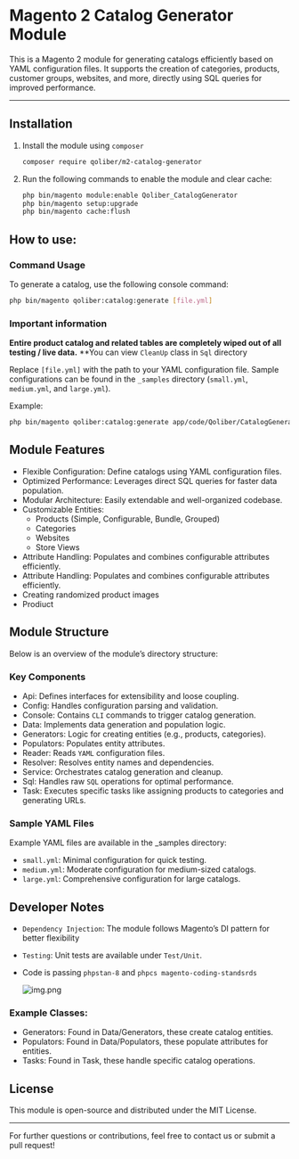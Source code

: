 # Magento 2 Catalog Generator Module

This is a Magento 2 module for generating catalogs efficiently based on YAML configuration files. It supports the creation of categories, products, customer groups, websites, and more, directly using SQL queries for improved performance.

---

## Installation

1. Install the module using `composer`

   ```bash
   composer require qoliber/m2-catalog-generator
   ```

2. Run the following commands to enable the module and clear cache:

   ```bash
   php bin/magento module:enable Qoliber_CatalogGenerator
   php bin/magento setup:upgrade
   php bin/magento cache:flush
   ```
   
## How to use: 

### Command Usage

To generate a catalog, use the following console command:

   ```bash
   php bin/magento qoliber:catalog:generate [file.yml]
   ```

### Important information

**Entire product catalog and related tables are completely wiped out of all testing / live data.**
**You can view `CleanUp` class in `Sql` directory

Replace `[file.yml]` with the path to your YAML configuration file. 
Sample configurations can be found in the `_samples` directory (`small.yml`, `medium.yml`, and `large.yml`).

Example:

   ```bash
   php bin/magento qoliber:catalog:generate app/code/Qoliber/CatalogGenerator/_samples/small.yml
   ```

## Module Features

* Flexible Configuration: Define catalogs using YAML configuration files.
* Optimized Performance: Leverages direct SQL queries for faster data population.
* Modular Architecture: Easily extendable and well-organized codebase.
* Customizable Entities:
  * Products (Simple, Configurable, Bundle, Grouped)
  * Categories
  * Websites
  * Store Views
* Attribute Handling: Populates and combines configurable attributes efficiently.
* Attribute Handling: Populates and combines configurable attributes efficiently.
* Creating randomized product images
* Prodiuct

## Module Structure

Below is an overview of the module’s directory structure:

### Key Components

* Api: Defines interfaces for extensibility and loose coupling.
* Config: Handles configuration parsing and validation.
* Console: Contains `CLI` commands to trigger catalog generation.
* Data: Implements data generation and population logic.
* Generators: Logic for creating entities (e.g., products, categories).
* Populators: Populates entity attributes.
* Reader: Reads `YAML` configuration files.
* Resolver: Resolves entity names and dependencies.
* Service: Orchestrates catalog generation and cleanup.
* Sql: Handles raw `SQL` operations for optimal performance.
* Task: Executes specific tasks like assigning products to categories and generating URLs.

### Sample YAML Files

Example YAML files are available in the _samples directory:
* `small.yml`: Minimal configuration for quick testing.
* `medium.yml`: Moderate configuration for medium-sized catalogs.
* `large.yml`: Comprehensive configuration for large catalogs.
 
## Developer Notes

* `Dependency Injection`: The module follows Magento’s DI pattern for better flexibility
* `Testing`: Unit tests are available under `Test/Unit`.
* Code is passing `phpstan-8` and `phpcs magento-coding-standsrds`


  ![img.png](img.png)

### Example Classes:

* Generators: Found in Data/Generators, these create catalog entities.
* Populators: Found in Data/Populators, these populate attributes for entities.
* Tasks: Found in Task, these handle specific catalog operations.

## License

This module is open-source and distributed under the MIT License.

---

For further questions or contributions, feel free to contact us or submit a pull request!
